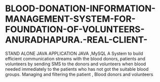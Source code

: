 # BLOOD-DONATION-INFORMATION-MANAGEMENT-SYSTEM-FOR-FOUNDATION-OF-VOLUNTEERS-ANURADHAPURA.-REAL-CLIENT-
STAND ALONE JAVA APPLICATION JAVA ,MySQL A System to build efficient communication streams with the blood donors, patients and volunteers by sending SMS to the donors and volunteers when blood needed immediately to the patients who has not got the suitable blood groups. Managing and filtering the patient , Blood donors and volunteers
